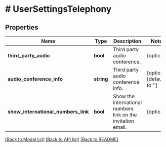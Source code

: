 # # UserSettingsTelephony

## Properties

Name | Type | Description | Notes
------------ | ------------- | ------------- | -------------
**third_party_audio** | **bool** | Third party audio conference. | [optional] 
**audio_conference_info** | **string** | Third party audio conference info. | [optional] [default to '']
**show_international_numbers_link** | **bool** | Show the international numbers link on the invitation email. | [optional] 

[[Back to Model list]](../../README.md#documentation-for-models) [[Back to API list]](../../README.md#documentation-for-api-endpoints) [[Back to README]](../../README.md)


